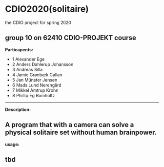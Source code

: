 # CDIO2020(solitaire)

the CDIO project for spring 2020

group 10 on 62410 CDIO-PROJEKT course
------------------------------------------------------
**Particapents:**

* 1 Alexander Ege
* 2 Anders Dahlerup Johansson
* 3 Andreas Silla
* 4 Jamie Grønbæk Callan
* 5 Jan Münster Jensen
* 6 Mads Lund Nerengård
* 7 Mikkel Amtrup Krohn
* 8 Phillip Eg Bomholtz
-------------------------------------------------------
**Description:**

A program that with a camera can solve a physical
solitaire set without human brainpower.
-------------------------------------------------------
**usage:**

tbd
-------------------------------------------------------


